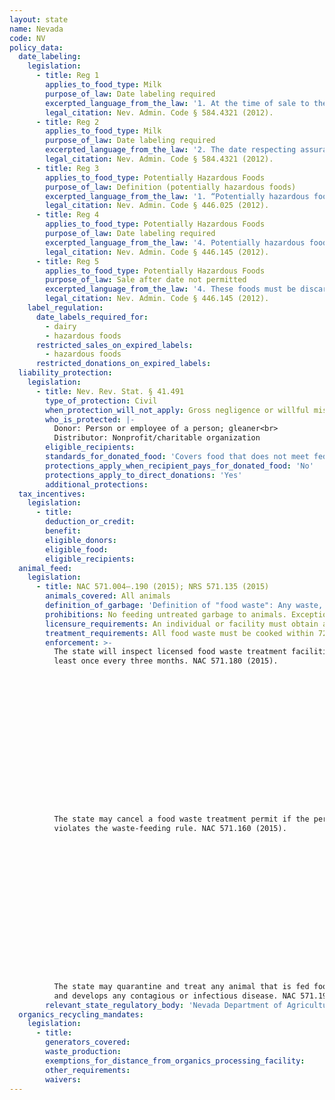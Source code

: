 ```yaml
---
layout: state
name: Nevada
code: NV
policy_data:
  date_labeling:
    legislation:
      - title: Reg 1
        applies_to_food_type: Milk
        purpose_of_law: Date labeling required
        excerpted_language_from_the_law: '1. At the time of sale to the consumer by a retail store of any milk or milk product, there must appear upon the package or container of the product the date established by the processor as the date on which, in order to ensure quality, the product is to be removed from the shelf or similar location or vehicle from which the product is offered for sale to the consumer. This section does not apply to any bulk milk shipments of milk or milk products between distributors.'
        legal_citation: Nev. Admin. Code § 584.4321 (2012).
      - title: Reg 2
        applies_to_food_type: Milk
        purpose_of_law: Date labeling required
        excerpted_language_from_the_law: '2. The date respecting assurance of quality must appear at the top of the carton or package and must be indelible and in a contrasting color to the carton or package in the area where the date is affixed. The date respecting assurance of quality must be the first three letters of the month followed by the day of the month. The date must be of a size commensurate with the size of the container and the location on the container, but in no case may the letters be less than three-sixteenths of an inch in height.'
        legal_citation: Nev. Admin. Code § 584.4321 (2012).
      - title: Reg 3
        applies_to_food_type: Potentially Hazardous Foods
        purpose_of_law: Definition (potentially hazardous foods)
        excerpted_language_from_the_law: '1. “Potentially hazardous food” means: (a) Food that consists, in whole or in part, of milk, products made from milk, eggs, meat, poultry, fish, shellfish, edible crustacea or other ingredients in a form capable of supporting the rapid and progressive growth of infectious or toxigenic microorganisms. (b) Cereals, fruits, vegetables and dairy products, such as cooked rice, eggs, other than powdered eggs, baked or boiled potatoes, moist soy protein products, any mixture that includes garlic in oil, melons that have been cut, sliced or otherwise breached, whipped butter, products of margarine that contain butter or raw seed sprouts, that have been declared by the health authority to be potentially hazardous. 2. The term does not include foods which have a pH level of 4.1 or below or a value of water activity of 0.85 or less.'
        legal_citation: Nev. Admin. Code § 446.025 (2012).
      - title: Reg 4
        applies_to_food_type: Potentially Hazardous Foods
        purpose_of_law: Date labeling required
        excerpted_language_from_the_law: '4. Potentially hazardous foods which have been prepared by another food establishment or food processing plant to be ready to eat and packaged in a container for refrigeration must be marked by the manufacturer to indicate the date by which the food must be sold, served or frozen'
        legal_citation: Nev. Admin. Code § 446.145 (2012).
      - title: Reg 5
        applies_to_food_type: Potentially Hazardous Foods
        purpose_of_law: Sale after date not permitted
        excerpted_language_from_the_law: '4. These foods must be discarded if not sold, served or frozen: (a) Within 10 calendar days after the original container is opened; or (b) On or before the date by which the food must be sold or used, as indicated on the container, whichever occurs first.'
        legal_citation: Nev. Admin. Code § 446.145 (2012).
    label_regulation:
      date_labels_required_for:
        - dairy
        - hazardous foods
      restricted_sales_on_expired_labels:
        - hazardous foods
      restricted_donations_on_expired_labels:
  liability_protection:
    legislation:
      - title: Nev. Rev. Stat. § 41.491
        type_of_protection: Civil
        when_protection_will_not_apply: Gross negligence or willful misconduct
        who_is_protected: |-
          Donor: Person or employee of a person; gleaner<br>
          Distributor: Nonprofit/charitable organization
        eligible_recipients:
        standards_for_donated_food: 'Covers food that does not meet federal and state quality and labeling standards as long as a donor informs the nonprofit recipient, who must agree to recondition the food. The nonprofit must actually recondition the food to receive protection.'
        protections_apply_when_recipient_pays_for_donated_food: 'No'
        protections_apply_to_direct_donations: 'Yes'
        additional_protections:
  tax_incentives:
    legislation:
      - title:
        deduction_or_credit:
        benefit:
        eligible_donors:
        eligible_food:
        eligible_recipients:
  animal_feed:
    legislation:
      - title: NAC 571.004–.190 (2015); NRS 571.135 (2015)
        animals_covered: All animals
        definition_of_garbage: 'Definition of "food waste": Any waste, discarded or byproduct material resulting from handling, preparation, cooking and consumption of foods, or the slaughtering and processing of animals for food, which contains or may contain, meat or meat scraps. NAC 571.150 (2015).'
        prohibitions: No feeding untreated garbage to animals. Exception for individuals feeding household garbage to animals. NRS 571.135 (2015).
        licensure_requirements: An individual or facility must obtain an annual permit in order to treat food waste for animal consumption. NAC 571.160 (2015). But this requirement does not apply to individuals feeding household garbage to their own swine. NRS 571.135 (2015).
        treatment_requirements: All food waste must be cooked within 72 hours after its arrival on the premises. NAC 571.170 (2015).
        enforcement: >-
          The state will inspect licensed food waste treatment facilities at
          least once every three months. NAC 571.180 (2015).

















          The state may cancel a food waste treatment permit if the permit holder
          violates the waste-feeding rule. NAC 571.160 (2015).

















          The state may quarantine and treat any animal that is fed food waste
          and develops any contagious or infectious disease. NAC 571.190 (2015).
        relevant_state_regulatory_body: 'Nevada Department of Agriculture (NAC 571.004 (2015)), <a href="http://agri.nv.gov/" target="_blank">http://agri.nv.gov/</a>.'
  organics_recycling_mandates:
    legislation:
      - title:
        generators_covered:
        waste_production:
        exemptions_for_distance_from_organics_processing_facility:
        other_requirements:
        waivers:
---
```

